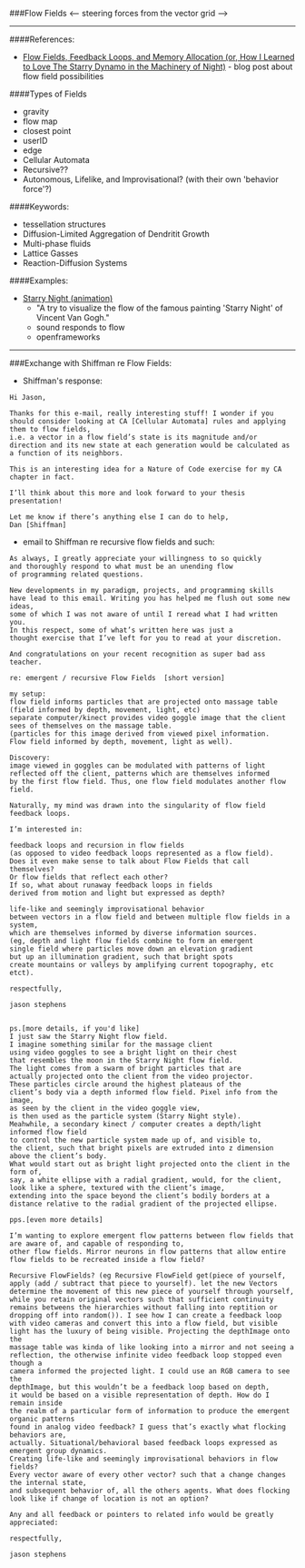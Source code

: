 ###Flow Fields
<-- steering forces from the vector grid -->

________________

####References:
- [Flow Fields, Feedback Loops, and Memory Allocation (or, How I Learned to Love The Starry Dynamo in the Machinery of Night)](http://itp.nyu.edu/~js5346/jayblog/2012/04/27/flow-fields-feedback-loops-and-memory-allocation-or-how-i-learned-to-love-the-starry-dynamo-in-the-machinery-of-night/) - blog post about flow field possibilities

####Types of Fields
- gravity
- flow map
- closest point
- userID
- edge
- Cellular Automata
- Recursive??
- Autonomous, Lifelike, and Improvisational? (with their own 'behavior force'?)

####Keywords:
- tessellation structures
- Diffusion-Limited Aggregation of Dendritit Growth
- Multi-phase fluids
- Lattice Gasses 
- Reaction-Diffusion Systems

####Examples:
- [Starry Night (animation)](https://www.youtube.com/watch?v=Bm9YvhBUmc4)
  - "A try to visualize the flow of the famous painting 'Starry Night' of Vincent Van Gogh."
  - sound responds to flow
  - openframeworks

________________________

###Exchange with Shiffman re Flow Fields:
- Shiffman's response:

```text
Hi Jason,

Thanks for this e-mail, really interesting stuff! I wonder if you
should consider looking at CA [Cellular Automata] rules and applying them to flow fields,
i.e. a vector in a flow field’s state is its magnitude and/or
direction and its new state at each generation would be calculated as
a function of its neighbors.

This is an interesting idea for a Nature of Code exercise for my CA
chapter in fact.

I’ll think about this more and look forward to your thesis presentation!

Let me know if there’s anything else I can do to help,
Dan [Shiffman] 
```

- email to Shiffman re recursive flow fields and such:

>

```text
As always, I greatly appreciate your willingness to so quickly 
and thoroughly respond to what must be an unending flow
of programming related questions.  

New developments in my paradigm, projects, and programming skills 
have lead to this email. Writing you has helped me flush out some new ideas, 
some of which I was not aware of until I reread what I had written you. 
In this respect, some of what’s written here was just a 
thought exercise that I’ve left for you to read at your discretion.  

And congratulations on your recent recognition as super bad ass teacher.  

re: emergent / recursive Flow Fields  [short version]

my setup:
flow field informs particles that are projected onto massage table 
(field informed by depth, movement, light, etc)
separate computer/kinect provides video goggle image that the client 
sees of themselves on the massage table. 
(particles for this image derived from viewed pixel information. 
Flow field informed by depth, movement, light as well). 

Discovery: 
image viewed in goggles can be modulated with patterns of light 
reflected off the client, patterns which are themselves informed 
by the first flow field. Thus, one flow field modulates another flow field.

Naturally, my mind was drawn into the singularity of flow field feedback loops.

I’m interested in:

feedback loops and recursion in flow fields 
(as opposed to video feedback loops represented as a flow field). 
Does it even make sense to talk about Flow Fields that call themselves? 
Or flow fields that reflect each other? 
If so, what about runaway feedback loops in fields 
derived from motion and light but expressed as depth?

life-like and seemingly improvisational behavior 
between vectors in a flow field and between multiple flow fields in a system, 
which are themselves informed by diverse information sources. 
(eg, depth and light flow fields combine to form an emergent 
single field where particles move down an elevation gradient 
but up an illumination gradient, such that bright spots 
create mountains or valleys by amplifying current topography, etc etct).

respectfully,

jason stephens
```

```text

ps.[more details, if you'd like]
I just saw the Starry Night flow field. 
I imagine something similar for the massage client 
using video goggles to see a bright light on their chest 
that resembles the moon in the Starry Night flow field. 
The light comes from a swarm of bright particles that are 
actually projected onto the client from the video projector. 
These particles circle around the highest plateaus of the 
client’s body via a depth informed flow field. Pixel info from the image, 
as seen by the client in the video goggle view, 
is then used as the particle system (Starry Night style). 
Meahwhile, a secondary kinect / computer creates a depth/light informed flow field 
to control the new particle system made up of, and visible to, 
the client, such that bright pixels are extruded into z dimension above the client’s body. 
What would start out as bright light projected onto the client in the form of, 
say, a white ellipse with a radial gradient, would, for the client, 
look like a sphere, textured with the client’s image, 
extending into the space beyond the client’s bodily borders at a 
distance relative to the radial gradient of the projected ellipse.

pps.[even more details]

I’m wanting to explore emergent flow patterns between flow fields that are aware of, and capable of responding to, 
other flow fields. Mirror neurons in flow patterns that allow entire flow fields to be recreated inside a flow field?

Recursive FlowFields? (eg Recursive FlowField get(piece of yourself, 
apply (add / subtract that piece to yourself). let the new Vectors 
determine the movement of this new piece of yourself through yourself, 
while you retain original vectors such that sufficient continuity 
remains betweens the hierarchies without falling into reptition or 
dropping off into random()). I see how I can create a feedback loop 
with video cameras and convert this into a flow field, but visible 
light has the luxury of being visible. Projecting the depthImage onto the 
massage table was kinda of like looking into a mirror and not seeing a 
reflection, the otherwise infinite video feedback loop stopped even though a 
camera informed the projected light. I could use an RGB camera to see the 
depthImage, but this wouldn’t be a feedback loop based on depth, 
it would be based on a visible representation of depth. How do I remain inside
the realm of a particular form of information to produce the emergent organic patterns
found in analog video feedback? I guess that’s exactly what flocking behaviors are, 
actually. Situational/behavioral based feedback loops expressed as emergent group dynamics. 
Creating life-like and seemingly improvisational behaviors in flow fields? 
Every vector aware of every other vector? such that a change changes the internal state, 
and subsequent behavior of, all the others agents. What does flocking
look like if change of location is not an option?

Any and all feedback or pointers to related info would be greatly appreciated:

respectfully,

jason stephens   
```

